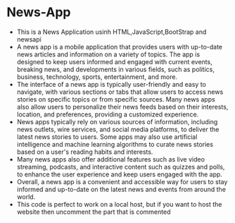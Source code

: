 # News-App
- This is a News Application usinh HTML,JavaScript,BootStrap and newsapi
- A news app is a mobile application that provides users with up-to-date news articles and information on a variety of topics. The app is designed to keep users informed and engaged with current events, breaking news, and developments in various fields, such as politics, business, technology, sports, entertainment, and more.
- The interface of a news app is typically user-friendly and easy to navigate, with various sections or tabs that allow users to access news stories on specific topics or from specific sources. Many news apps also allow users to personalize their news feeds based on their interests, location, and preferences, providing a customized experience.
- News apps typically rely on various sources of information, including news outlets, wire services, and social media platforms, to deliver the latest news stories to users. Some apps may also use artificial intelligence and machine learning algorithms to curate news stories based on a user's reading habits and interests.
- Many news apps also offer additional features such as live video streaming, podcasts, and interactive content such as quizzes and polls, to enhance the user experience and keep users engaged with the app.
- Overall, a news app is a convenient and accessible way for users to stay informed and up-to-date on the latest news and events from around the world.
- This code is perfect to work on a local host, but if you want to host the website then uncomment the part that is commented 
